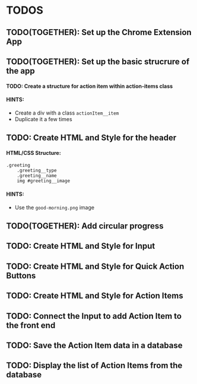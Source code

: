 # TODOS

## TODO(TOGETHER): Set up the Chrome Extension App

## TODO(TOGETHER): Set up the basic strucrure of the app

#### TODO: Create a structure for action item within action-items class

#### HINTS:

- Create a div with a class `actionItem__item` 
- Duplicate it a few times

## TODO: Create HTML and Style for the header

#### HTML/CSS Structure:

```
.greeting
    .greeting__type
    .greeting__name
    img #greeting__image
```

#### HINTS:
- Use the `good-morning.png` image

## TODO(TOGETHER): Add circular progress 

## TODO: Create HTML and Style for Input 

## TODO: Create HTML and Style for Quick Action Buttons

## TODO: Create HTML and Style for Action Items

## TODO: Connect the Input to add Action Item to the front end 

## TODO: Save the Action Item data in a database

## TODO: Display the list of Action Items from the database


